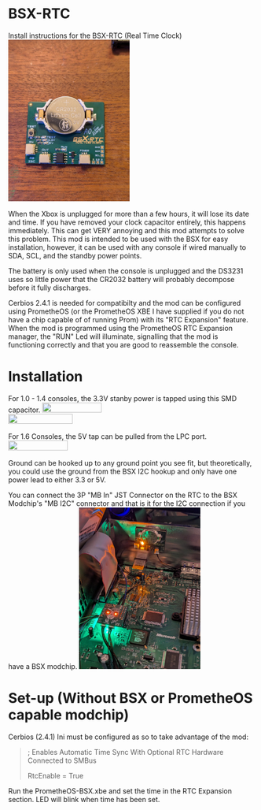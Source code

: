 # BSX-RTC
Install instructions for the BSX-RTC (Real Time Clock)
<img src="https://github.com/Bowlsnapper/BSX-RTC/blob/main/PXL_20250124_031137832.jpg" width=49% height=49%>


When the Xbox is unplugged for more than a few hours, it will lose its date and time. If you have removed your clock capacitor entirely, this happens immediately. This can get VERY annoying and this mod attempts to solve this problem. This mod is intended to be used with the BSX for easy installation, however, it can be used with any console if wired manually to SDA, SCL, and the standby power points.

The battery is only used when the console is unplugged and the DS3231 uses so little power that the CR2032 battery will probably decompose before it fully discharges. 

Cerbios 2.4.1 is needed for compatibilty and the mod can be configured using PrometheOS (or the PrometheOS XBE I have supplied if you do not have a chip capable of of running Prom) with its "RTC Expansion" feature. When the mod is programmed using the PrometheOS RTC Expansion manager, the "RUN" Led will illuminate, signalling that the mod is functioning correctly and that you are good to reassemble the console. 

# Installation
For 1.0 - 1.4 consoles, the 3.3V stanby power is tapped using this SMD capacitor.
<img src="https://github.com/Bowlsnapper/BSX-RTC/blob/main/1011Board.png" width=49% height=49%><img src="https://github.com/Bowlsnapper/BSX-RTC/blob/main/1214Board.png" width=51% height=51%>

For 1.6 Consoles, the 5V tap can be pulled from the LPC port.
<img src="https://github.com/Bowlsnapper/BSX-RTC/blob/main/1.6%20Install.png" width=49% height=49%>

Ground can be hooked up to any ground point you see fit, but theoretically, you could use the ground from the BSX I2C hookup and only have one power lead to either 3.3 or 5V.

You can connect the 3P "MB In" JST Connector on the RTC to the BSX Modchip's "MB I2C" connector and that is it for the I2C connection if you have a BSX modchip.
<img src="https://github.com/Bowlsnapper/BSX-RTC/blob/main/PXL_20250202_061327993.jpg" width=49% height=49%>

# Set-up (Without BSX or PrometheOS capable modchip)
Cerbios (2.4.1) Ini must be configured as so to take advantage of the mod:

> ; Enables Automatic Time Sync With Optional RTC Hardware Connected to SMBus
> 
> RtcEnable = True

Run the PrometheOS-BSX.xbe and set the time in the RTC Expansion section. LED will blink when time has been set.
